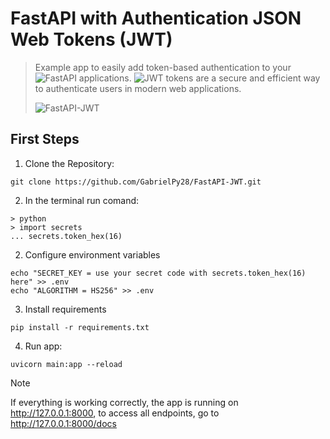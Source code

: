 # FastAPI with Authentication JSON Web Tokens (JWT)
> Example app to easily add token-based authentication to your ![FastAPI](https://fastapi.tiangolo.com) applications. ![JWT tokens](https://jwt.io) are a secure and efficient way to authenticate users in modern web applications.
>
> ![FastAPI-JWT](https://th.bing.com/th/id/OIG.Aj5rWjqmYWxvDshIjqmU?pid=ImgGn)

## First Steps

1. Clone the Repository:
```
git clone https://github.com/GabrielPy28/FastAPI-JWT.git
```

2. In the terminal run comand: 
```
> python
> import secrets
... secrets.token_hex(16)
```

2. Configure environment variables
```
echo "SECRET_KEY = use your secret code with secrets.token_hex(16) here" >> .env
echo "ALGORITHM = HS256" >> .env
```

3. Install requirements
```
pip install -r requirements.txt
```

4. Run app:
```
uvicorn main:app --reload
```

> [!NOTE]
> If everything is working correctly, the app is running on http://127.0.0.1:8000, to access all endpoints, go to http://127.0.0.1:8000/docs